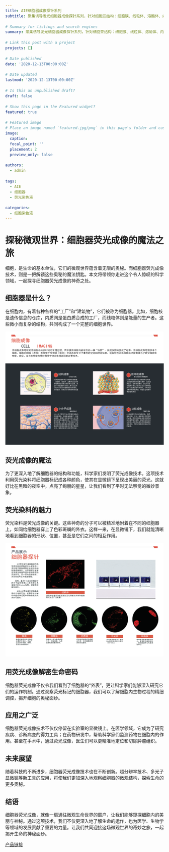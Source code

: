 ```yaml
---
title: AIE细胞器成像探针系列
subtitle: 聚集诱导发光细胞器成像探针系列，针对细胞亚结构：细胞膜、线粒体、溶酶体、内质网、高尔基体、脂滴、细胞核等出品的高特异性荧光染色液系列

# Summary for listings and search engines
summary: 聚集诱导发光细胞器成像探针系列，针对细胞亚结构：细胞膜、线粒体、溶酶体、内质网、高尔基体、脂滴、细胞核等出品的高特异性荧光染色液系列

# Link this post with a project
projects: []

# Date published
date: '2020-12-13T00:00:00Z'

# Date updated
lastmod: '2020-12-13T00:00:00Z'

# Is this an unpublished draft?
draft: false

# Show this page in the Featured widget?
featured: true

# Featured image
# Place an image named `featured.jpg/png` in this page's folder and customize its options here.
image:
  caption: 
  focal_point: ''
  placement: 2
  preview_only: false

authors:
  - admin

tags:
  - AIE
  - 细胞器
  - 荧光染色液

categories:
  - 细胞染色液
---
```



# 探秘微观世界：细胞器荧光成像的魔法之旅

细胞，是生命的基本单位，它们的微观世界蕴含着无限的奥秘。而细胞器荧光成像技术，则是一把解锁这些奥秘的魔法钥匙。本文将带领你走进这个令人惊叹的科学领域，一起探寻细胞器荧光成像的神奇之处。

## 细胞器是什么？

在细胞内，有着各种各样的“工厂”和“建筑物”，它们被称为细胞器。比如，细胞核是遗传信息的仓库，内质网是蛋白质合成的工厂，而线粒体则是能量的生产者。这些微小而复杂的结构，共同构成了一个完整的细胞世界。

![png](Product1.png)

## 荧光成像的魔法

为了更深入地了解细胞器的结构和功能，科学家们发明了荧光成像技术。这项技术利用荧光染料将细胞器标记成各种颜色，使其在显微镜下呈现出美丽的荧光。这就好比在黑暗的夜空中，点亮了绚丽的星星，让我们看到了平时无法察觉的微妙景象。

## 荧光染料的魅力

荧光染料是荧光成像的关键。这些神奇的分子可以被精准地附着在不同的细胞器上，如同给细胞器穿上了色彩斑斓的外衣。这样一来，在显微镜下，我们就能清晰地看到细胞器的形状、位置，甚至是它们之间的相互作用。

![png](Product2.png)

## 用荧光成像解密生命密码

细胞器荧光成像不仅令我们看到了细胞器的“外表”，更让科学家们能够深入研究它们的运作机制。通过观察荧光标记的细胞器，我们可以了解细胞内生物过程的精细调控，揭开细胞的奥秘面纱。

## 应用之广泛

细胞器荧光成像技术不仅仅停留在实验室的显微镜上。在医学领域，它成为了研究疾病、诊断病变的得力工具；在药物研发中，帮助科学家们监测药物在细胞内的作用。甚至在手术中，通过荧光成像，医生们可以更精准地定位和切除肿瘤组织。

## 未来展望

随着科技的不断进步，细胞器荧光成像技术也在不断创新。超分辨率技术、多光子显微镜等新工具的应用，将使我们更加深入地观察细胞器的微观结构，探索生命的更多奥秘。

## 结语

细胞器荧光成像，就像一扇通往微观生命世界的窗户，让我们能够窥探细胞内的美丽与神秘。通过这项技术，我们不仅更深入地了解生命的运作，也为医学、生物学等领域的发展贡献了重要的力量。让我们共同迎接这场微观世界的奇妙之旅，一起揭开生命的神秘面纱。

[产品链接](https://www.aietech.org.cn/probe_one/list/6/7.html)